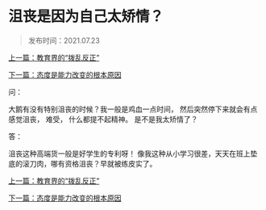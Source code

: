 # 沮丧是因为自己太矫情？

> 发布时间：2021.07.23 

[上一篇：教育界的“拨乱反正”](/education/article94)

[下一篇：态度是能力改变的根本原因 ](/education/article96)



问：

大鹅有没有特别沮丧的时候？我一般是鸡血一点时间， 然后突然停下来就会有点感觉沮丧， 难受， 什么都提不起精神。 是不是我太矫情了？



答：

沮丧这种高端货一般是好学生的专利呀！ 像我这种从小学习很差，天天在班上垫底的滚刀肉，哪有资格沮丧？早就被练皮实了。



[上一篇：教育界的“拨乱反正”](/education/article94)

[下一篇：态度是能力改变的根本原因 ](/education/article96)
